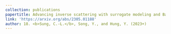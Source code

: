 ```yaml
---
collection: publications
papertitle: Advancing inverse scattering with surrogate modeling and Bayesian inference for functional inputs
link: 'https://arxiv.org/abs/2305.01188'
author: 18. <b>Sung, C.-L.</b>, Song, Y., and Hung, Y. (2023+)
---
```

